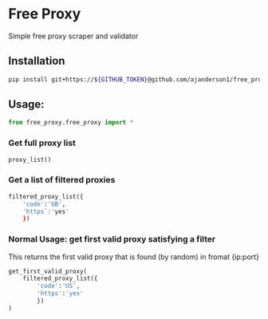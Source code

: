 # Free Proxy

Simple free proxy scraper and validator

## Installation
```bash
pip install git+https://${GITHUB_TOKEN}@github.com/ajanderson1/free_proxy -vvv
```

## Usage:
```python
from free_proxy.free_proxy import *
```

### Get full proxy list
```python
proxy_list()
```

### Get a list of filtered proxies
```python
filtered_proxy_list({
    'code':'GB', 
    'https`:'yes'
    })
```

### Normal Usage: get first valid proxy satisfying a filter
This returns the first valid proxy that is found (by random) in fromat {ip:port}
```python
get_first_valid_proxy(
    filtered_proxy_list({
        'code':'US', 
        'https':'yes'
        })
)
```


